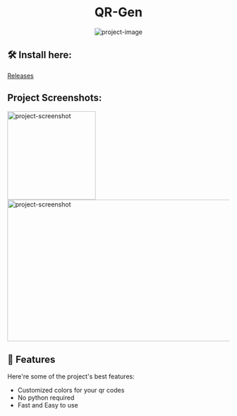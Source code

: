 <h1 align="center" id="title">QR-Gen</h1>

<p align="center"><img src="https://socialify.git.ci/Goofydoodle/QR-Gen/image?description=1&amp;font=KoHo&amp;logo=https%3A%2F%2Fwww.dropbox.com%2Fscl%2Ffi%2Fikbtrium5ovv00716gsik%2Ficongit.png%3Frlkey%3D7m3q0x11jbhduqw7vk4zp4q69%26raw%3D1&amp;name=1&amp;owner=1&amp;pattern=Charlie%20Brown&amp;theme=Dark" alt="project-image"></p>


<h2>🛠️ Install here:</h2>

[Releases](https://github.com/Goofydoodle/QR-Gen/releases/tag/Release)

<h2>Project Screenshots:</h2>

<img src="https://www.dropbox.com/scl/fi/95bjf5azr3jrm9bcxpruy/example_qr.png?rlkey=80gjublidb47ppve5o9c3wft3&amp;raw=1" alt="project-screenshot" width="200" height="200/">

<img src="https://www.dropbox.com/scl/fi/xg6gazm7fy9o2clw3s567/Screenshot_14.png?rlkey=glf46054ihz7x5axjcow3tyce&amp;raw=1" alt="project-screenshot" width="640" height="320/">

  
  
<h2>🧐 Features</h2>

Here're some of the project's best features:

*   Customized colors for your qr codes
*   No python required
*   Fast and Easy to use

